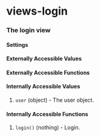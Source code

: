 # views-login

### The login view


#### Settings



#### Externally Accessible Values



#### Externally Accessible Functions



#### Internally Accessible Values

1. `user` (object) - The user object.


#### Internally Accessible Functions

1. `login()` (nothing) - Login.


